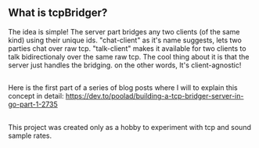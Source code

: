 ## What is tcpBridger?
The idea is simple! The server part bridges any two clients (of the same kind) using their unique ids.
"chat-client" as it's name suggests, lets two parties chat over raw tcp.
"talk-client" makes it available for two clients to talk bidirectionaly over the same raw tcp.
The cool thing about it is that the server just handles the bridging. on the other words, It's client-agnostic!

## 
Here is the first part of a series of blog posts where I will to explain this concept in detail:
https://dev.to/poolad/building-a-tcp-bridger-server-in-go-part-1-2735

##
This project was created only as a hobby to experiment with tcp and sound sample rates.
